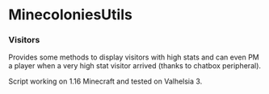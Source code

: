 # MinecoloniesUtils

### Visitors
Provides some methods to display visitors with high stats and can even PM a player when a very high stat visitor arrived (thanks to chatbox peripheral).

Script working on 1.16 Minecraft and tested on Valhelsia 3.
